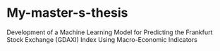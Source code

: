 # My-master-s-thesis
Development of a Machine Learning Model for Predicting the Frankfurt Stock Exchange (GDAXI) Index Using Macro-Economic Indicators
